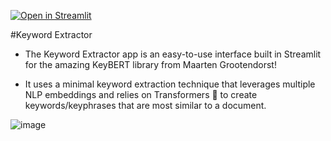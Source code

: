 [![Open in Streamlit](https://static.streamlit.io/badges/streamlit_badge_black_white.svg)](https://share.streamlit.io/streamlit/example-app-bert-keyword-extractor/main/app.py)


#Keyword Extractor

- The Keyword Extractor app is an easy-to-use interface built in
   Streamlit for the amazing KeyBERT library from Maarten Grootendorst!

- It uses a minimal keyword extraction technique that leverages
   multiple NLP embeddings and relies on Transformers 🤗 to create
   keywords/keyphrases that are most similar to a document.

![image](https://user-images.githubusercontent.com/27242399/140746511-1205f24a-869f-4b24-9ed7-9153cfeef8e3.png)
